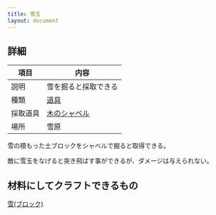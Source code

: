 ```yaml
---
title: 雪玉
layout: document
---
```

## 詳細

|項目|内容|
|---|---|
|説明|雪を掘ると採取できる|
|種類|[道具](道具)|
|採取道具|[木のシャベル](木のシャベル)|
|場所|雪原|

雪の積もった土ブロックをシャベルで掘ると取得できる。

敵に雪玉をなげると突き飛ばす事ができるが、ダメージは与えられない。

## 材料にしてクラフトできるもの

[雪(ブロック)](雪(ブロック))
